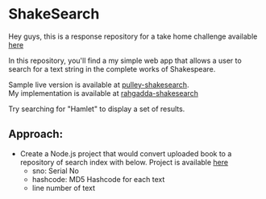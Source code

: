 # ShakeSearch

Hey guys, this is a response repository for a take home challenge available [here](https://github.com/ProlificLabs/shakesearch)

In this repository, you'll find a my simple web app that allows a user to search for a text string in the complete works of Shakespeare.

Sample live version is available at [pulley-shakesearch](https://pulley-shakesearch.herokuapp.com/).   
My implementation is available at [rahgadda-shakesearch]()   

Try searching for "Hamlet" to display a set of results.

## Approach:
- Create a Node.js project that would convert uploaded book to a repository of search index with below. Project is available [here](/scanbooks)
  - sno: Serial No 
  - hashcode: MD5 Hashcode for each text
  - line number of text
